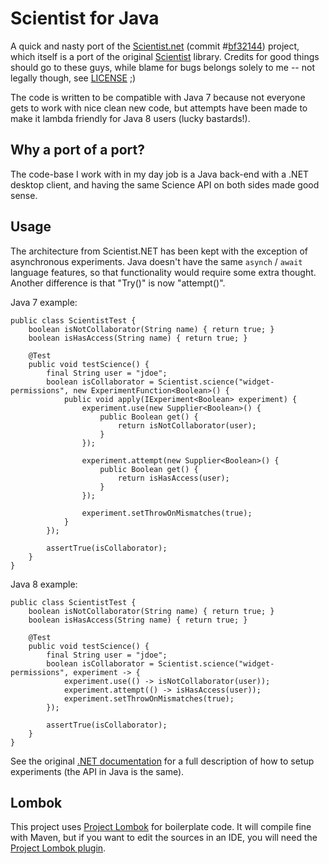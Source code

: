 # Scientist for Java

A quick and nasty port of the [Scientist.net](https://github.com/github/Scientist.net) 
(commit #[bf32144](https://github.com/github/Scientist.net/commit/bf321444af36d2982744cc1f8b9c4c5a329b9bb2)) 
project, which itself is a port of the original [Scientist](https://github.com/github/scientist) 
library. Credits for good things should go to these guys, while blame for bugs 
belongs solely to me -- not legally though, see 
[LICENSE](https://github.com/mhvelplund/scientist.java/blob/master/LICENSE) ;)

The code is written to be compatible with Java 7 because not everyone gets to 
work with nice clean new code, but attempts have been made to make it lambda 
friendly for Java 8 users (lucky bastards!).

## Why a port of a port?

The code-base I work with in my day job is a Java back-end with a .NET desktop 
client, and having the same Science API on both sides made good sense.

## Usage

The architecture from Scientist.NET has been kept with the exception of 
asynchronous experiments. Java doesn't have the same ``asynch`` / ``await`` 
language features, so that functionality would require some extra thought. 
Another difference is that "Try()" is now "attempt()".

Java 7 example:

    public class ScientistTest {
    	boolean isNotCollaborator(String name) { return true; }
    	boolean isHasAccess(String name) { return true; }
    
    	@Test
    	public void testScience() {
    		final String user = "jdoe";
    		boolean isCollaborator = Scientist.science("widget-permissions", new ExperimentFunction<Boolean>() {
    			public void apply(IExperiment<Boolean> experiment) {
    				experiment.use(new Supplier<Boolean>() {
    					public Boolean get() {
    						return isNotCollaborator(user);
    					}
    				});
    
    				experiment.attempt(new Supplier<Boolean>() {
    					public Boolean get() {
    						return isHasAccess(user);
    					}
    				});
    				
    				experiment.setThrowOnMismatches(true);
    			}
    		});
    
    		assertTrue(isCollaborator);
    	}
    }    

Java 8 example:

    public class ScientistTest {
    	boolean isNotCollaborator(String name) { return true; }
    	boolean isHasAccess(String name) { return true; }
    
    	@Test
    	public void testScience() {
    		final String user = "jdoe";
			boolean isCollaborator = Scientist.science("widget-permissions", experiment -> {
				experiment.use(() -> isNotCollaborator(user));
				experiment.attempt(() -> isHasAccess(user));
				experiment.setThrowOnMismatches(true);
			});
    
    		assertTrue(isCollaborator);
    	}
    }    

See the original [.NET documentation](https://github.com/github/Scientist.net) 
for a full description of how to setup experiments (the API in Java is the same).

## Lombok

This project uses [Project Lombok](https://projectlombok.org/) for boilerplate code. 
It will compile fine with Maven, but if you want to edit the sources in an IDE, you 
will need the [Project Lombok plugin](https://projectlombok.org/download.html).

